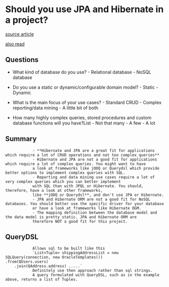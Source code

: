 # Should you use JPA and Hibernate in a project?

[source article](http://www.thoughts-on-java.org/use-jpa-next-project/)

[also read](https://www.quora.com/What-does-JPA-do-differently-or-better-than-JDBC
)
## Questions 

- What kind of database do you use?
                - Relational database
                - NoSQL database

- Do you use a static or dynamic/configurable domain model?
                - Static
                - Dynamic
                
- What is the main focus of your use cases?
                - Standard CRUD
                - Complex reporting/data mining
                - A little bit of both          
                
- How many highly complex queries, stored procedures and custom database functions will you have?List
                - Not that many
                - A few
                - A lot    
                
## Summary
                - **Hibernate and JPA are a great fit for applications which require a lot of CRUD operations and not too complex queries**
                - Hibernate and JPA are not a good fit for applications which require a lot of complex queries. You might want to have 
                a look at frameworks like jOOQ or Querydsl which provide better options to implement complex queries with SQL.
                - Reporting and data mining use cases require a lot of very complex queries which you can better implement 
                with SQL than with JPQL or Hibernate. You should, therefore, have a look at other frameworks, 
                like **jOOQ or Querydsl**, and don't use JPA or Hibernate.
                - JPA and Hibernate ORM are not a good fit for NoSQL databases. You should better use the specific driver for your database 
                or have a look at frameworks like Hibernate OGM.
                - The mapping definition between the database model and the data model is pretty static. JPA and Hibernate ORM are 
                therefore NOT a good fit for this project.

## QueryDSL 
                Allows sql to be built like this
                `List<Tuple> shippingAddressList = new SQLQuery(connection, new OracleTemplates())
    .from(QUsers.users)
        .join(QAddress.address) .....`
                Definitely use then approach rather than sql strings.
                A query formulated with QueryDSL, such as in the example above, returns a list of Tuples.
                
